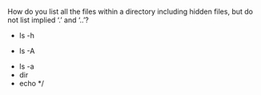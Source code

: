 How do you list all the files within a directory including hidden files, but do not list implied ‘.’ and ‘..’?

* ls -h
+ ls -A
* ls -a
* dir
* echo */
